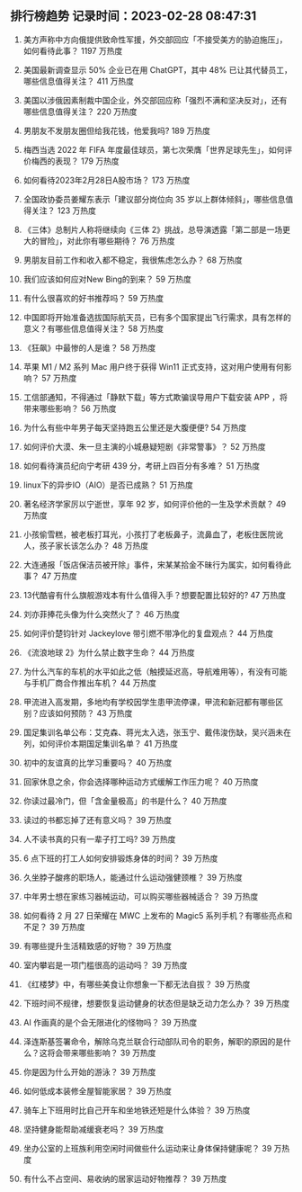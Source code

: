 
## 排行榜趋势 记录时间：2023-02-28 08:47:31
  
  1. 美方声称中方向俄提供致命性军援，外交部回应「不接受美方的胁迫施压」，如何看待此事？ 1197 万热度
    
  2. 美国最新调查显示 50% 企业已在用 ChatGPT，其中 48% 已让其代替员工，哪些信息值得关注？ 411 万热度
    
  3. 美国以涉俄因素制裁中国企业，外交部回应称「强烈不满和坚决反对」，还有哪些信息值得关注？ 220 万热度
    
  4. 男朋友不发朋友圈但给我花钱，他爱我吗? 189 万热度
    
  5. 梅西当选 2022 年 FIFA 年度最佳球员，第七次荣膺「世界足球先生」，如何评价梅西的表现？ 179 万热度
    
  6. 如何看待2023年2月28日A股市场？ 173 万热度
    
  7. 全国政协委员姜耀东表示「建议部分岗位向 35 岁以上群体倾斜」，哪些信息值得关注？ 123 万热度
    
  8. 《三体》总制片人称将继续向《三体 2》挑战，总导演透露「第二部是一场更大的冒险」，对此你有哪些期待？ 76 万热度
    
  9. 男朋友目前工作和收入都不稳定，我很焦虑怎么办？ 68 万热度
    
  10. 我们应该如何应对New Bing的到来？ 59 万热度
    
  11. 有什么很喜欢的好书推荐吗？ 59 万热度
    
  12. 中国即将开始准备选拔国际航天员，已有多个国家提出飞行需求，具有怎样的意义？有哪些信息值得关注？ 58 万热度
    
  13. 《狂飙》中最惨的人是谁？ 58 万热度
    
  14. 苹果 M1 / M2 系列 Mac 用户终于获得 Win11 正式支持，这对用户使用有何影响？ 57 万热度
    
  15. 工信部通知，不得通过「静默下载」等方式欺骗误导用户下载安装 APP ，将带来哪些影响？ 56 万热度
    
  16. 为什么有些中年男子每天坚持跑五公里还是大腹便便? 54 万热度
    
  17. 如何评价大漠、朱一旦主演的小城悬疑短剧《非常警事》？ 52 万热度
    
  18. 如何看待演员纪向宁考研 439 分，考研上四百分有多难？ 51 万热度
    
  19. linux下的异步IO（AIO）是否已成熟？ 51 万热度
    
  20. 著名经济学家厉以宁逝世，享年 92 岁，如何评价他的一生及学术贡献？ 49 万热度
    
  21. 小孩偷雪糕，被老板打耳光，小孩打了老板鼻子，流鼻血了，老板住医院讹人，孩子家长该怎么办？ 48 万热度
    
  22. 大连通报「饭店保洁员被开除」事件，宋某某拾金不昧行为属实，如何看待此事？ 47 万热度
    
  23. 13代酷睿有什么旗舰游戏本有什么值得入手？想要配置比较好的? 47 万热度
    
  24. 刘亦菲捧花头像为什么突然火了？ 46 万热度
    
  25. 如何评价楚钧针对 Jackeylove 带引燃不带净化的复盘观点？ 44 万热度
    
  26. 《流浪地球 2》为什么禁止数字生命？ 44 万热度
    
  27. 为什么汽车的车机的水平如此之低（触摸延迟高，导航难用等），有没有可能与手机厂商合作推出车机？ 44 万热度
    
  28. 甲流进入高发期，多地均有学校因学生患甲流停课，甲流和新冠都有哪些区别？应该如何预防？ 43 万热度
    
  29. 国足集训名单公布：艾克森、蒋光太入选，张玉宁、戴伟浚伤缺，吴兴涵未在列，如何评价本期国足集训名单？ 41 万热度
    
  30. 初中的友谊真的比学习重要吗？ 40 万热度
    
  31. 回家休息之余，你会选择哪种运动方式缓解工作压力呢？ 40 万热度
    
  32. 你读过最冷门，但「含金量极高」的书是什么？ 40 万热度
    
  33. 读过的书都忘掉了还有意义吗？ 39 万热度
    
  34. 人不读书真的只有一辈子打工吗? 39 万热度
    
  35. 6 点下班的打工人如何安排锻炼身体的时间？ 39 万热度
    
  36. 久坐脖子酸疼的职场人，能通过什么运动强健颈椎？ 39 万热度
    
  37. 中年男士想在家练习器械运动，可以购买哪些器械适合？ 39 万热度
    
  38. 如何看待 2 月 27 日荣耀在 MWC 上发布的 Magic5 系列手机？有哪些亮点和不足？ 39 万热度
    
  39. 有哪些提升生活精致感的好物？ 39 万热度
    
  40. 室内攀岩是一项门槛很高的运动吗？ 39 万热度
    
  41. 《红楼梦》中，有哪些美食让你想象一下都无法自拔？ 39 万热度
    
  42. 下班时间不规律，想要恢复运动健身的状态但是缺乏动力怎么办？ 39 万热度
    
  43. AI 作画真的是个会无限进化的怪物吗？ 39 万热度
    
  44. 泽连斯基签署命令，解除乌克兰联合行动部队司令的职务，解职的原因的是什么？这将会带来哪些影响？ 39 万热度
    
  45. 你是因为什么开始的游泳？ 39 万热度
    
  46. 如何低成本装修全屋智能家居？ 39 万热度
    
  47. 骑车上下班用时比自己开车和坐地铁还短是什么体验？ 39 万热度
    
  48. 坚持健身能帮助减缓衰老吗？ 39 万热度
    
  49. 坐办公室的上班族利用空闲时间做些什么运动来让身体保持健康呢？ 39 万热度
    
  50. 有什么不占空间、易收纳的居家运动好物推荐？ 39 万热度
    